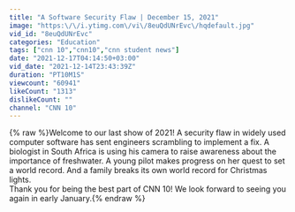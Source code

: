 ```yaml
---
title: "A Software Security Flaw | December 15, 2021"
image: "https:\/\/i.ytimg.com\/vi\/8euQdUNrEvc\/hqdefault.jpg"
vid_id: "8euQdUNrEvc"
categories: "Education"
tags: ["cnn 10","cnn10","cnn student news"]
date: "2021-12-17T04:14:50+03:00"
vid_date: "2021-12-14T23:43:39Z"
duration: "PT10M1S"
viewcount: "60941"
likeCount: "1313"
dislikeCount: ""
channel: "CNN 10"
---
```

{% raw %}Welcome to our last show of 2021! A security flaw in widely used computer software has sent engineers scrambling to implement a fix. A biologist in South Africa is using his camera to raise awareness about the importance of freshwater. A young pilot makes progress on her quest to set a world record. And a family breaks its own world record for Christmas lights.<br />Thank you for being the best part of CNN 10! We look forward to seeing you again in early January.{% endraw %}
